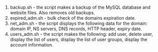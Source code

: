 1) backup.sh - the script makes a backup of the MySQL database and website files. Also removes old backups.
2) expired_adm.sh - bulk check of the domains expiration date.
3) net_adm.sh - the script displays the following data for the domain: domain IP, NS servers, DNS records, HTTP header, expiry date.
4) users_adm.sh - the script makes the following: add user, delete user, display the list of users, display the list of user groups, display the account information.

